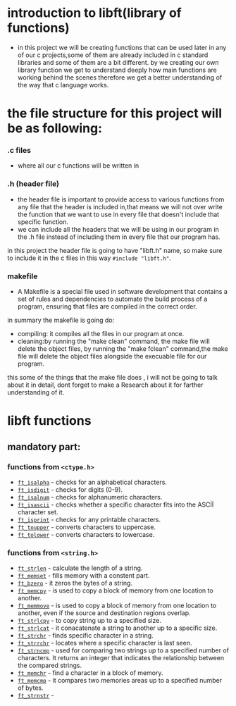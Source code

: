 # introduction to libft(library of functions)
- in this project we will be creating functions that can be used later in any of our c projects,some of them are already included in c standard libraries and some of them are a bit different.
by we creating our own library function we get to understand deeply how main functions are working behind the scenes therefore we get a better understanding of the way that c language works.
# the file structure for this project will be as following:

### .c files 
- where all our c functions will be written in
### .h (header file)
- the header file is important to provide access to various functions from any file that the header is included in,that means we will not over write the function that we want to use in every file that doesn't include that specific function.
- we can include all the headers that we will be using in our program in the .h file instead of including them in every file that our program has.

in this project the header file is going to have "libft.h" name, so make sure to include it in the c files in this way `#include "libft.h"`.

### makefile
- A Makefile is a special file used in software development that contains a set of rules and dependencies to automate the build process of a program, ensuring that files are compiled in the correct order.

in summary the makefile is going do:
- compiling: it compiles all the files in our program at once.
- cleaning:by running the "make clean" command, the make file will delete the object files, by running the "make fclean" command,the make file will delete the object files alongside the execuable file for our program.

this some of the things that the make file does , i will not be going to talk about it in detail,
dont forget to make a Research about it for farther understanding of it.

# libft functions

## mandatory part:

### functions from `<ctype.h>`
- [`ft_isalpha`](ft_isalpha.c) - checks for an alphabetical characters.
- [`ft_isdigit`](ft_isdigit.c) - checks for digits (0-9).
- [`ft_isalnum`](ft_isalnum.c) - checks for alphanumeric characters.
- [`ft_isascii`](ft_isascii.c) - checks whether a specific character fits into the ASCİİ character set.
- [`ft_isprint`](ft_isprint.c) - checks for any printable characters.
- [`ft_toupper`](ft_toupper.c) - converts characters to uppercase.
- [`ft_tolower`](ft_tolower.c) - converts characters to lowercase.

### functions from `<string.h>`
- [`ft_strlen`](ft_strlen.c) - calculate the length of a string.
- [`ft_memset`](ft_memset.c) - fills memory with a constent part.
- [`ft_bzero`](ft_bzero.c) - it zeros the bytes of a string.
- [`ft_memcpy`](ft_memcpy.c) - is used to copy a block of memory from one location to another.
- [`ft_memmove`](ft_memmove.c) - is used to copy a block of memory from one location to another, even if the source and destination regions overlap.
- [`ft_strlcpy`](ft_strlcpy.c) - to copy string up to a specified size.
- [`ft_strlcat`](ft_strlcat.c) - it conacatenate a string to another up to a specific size.
- [`ft_strchr`](ft_strchr.c) - finds specific character in a string.
- [`ft_strrchr`](ft_strrchr.c) - locates where a specific character is last seen.
- [`ft_strncmp`](ft_strncmp.c) - used for comparing two strings up to a specified number of characters. It returns an integer that indicates the relationship between the compared strings.
- [`ft_memchr`](ft_memchr.c) - find a character in a block of memory.
- [`ft_memcmp`](ft_memcmp.c) - it compares two memories areas up to a specified number of bytes.
- [`ft_strnstr`](ft_strnstr.c) - 












